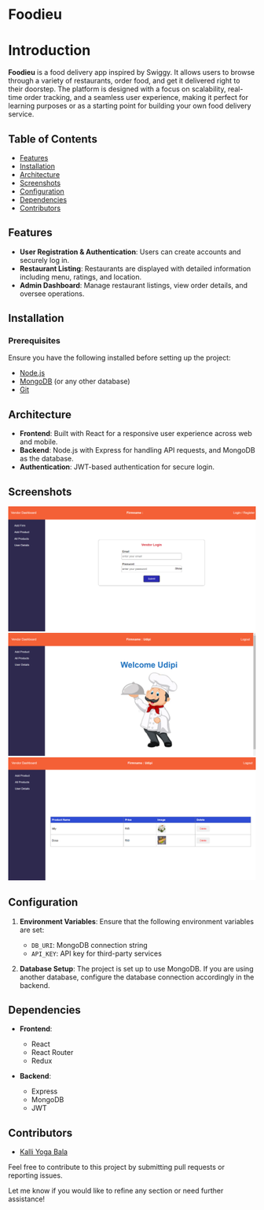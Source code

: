 # Foodieu 

# Introduction
**Foodieu** is a food delivery app inspired by Swiggy. It allows users to browse through a variety of restaurants, order food, and get it delivered right to their doorstep. The platform is designed with a focus on scalability, real-time order tracking, and a seamless user experience, making it perfect for learning purposes or as a starting point for building your own food delivery service.

## Table of Contents
- [Features](#features)
- [Installation](#installation)
- [Architecture](#architecture)
- [Screenshots](#screenshots)
- [Configuration](#configuration)
- [Dependencies](#dependencies)
- [Contributors](#contributors)

## Features
- **User Registration & Authentication**: Users can create accounts and securely log in.
- **Restaurant Listing**: Restaurants are displayed with detailed information including menu, ratings, and location.
- **Admin Dashboard**: Manage restaurant listings, view order details, and oversee operations.
  
## Installation

### Prerequisites
Ensure you have the following installed before setting up the project:
- [Node.js](https://nodejs.org/)
- [MongoDB](https://www.mongodb.com/) (or any other database)
- [Git](https://git-scm.com/)


## Architecture
- **Frontend**: Built with React for a responsive user experience across web and mobile.
- **Backend**: Node.js with Express for handling API requests, and MongoDB as the database.
- **Authentication**: JWT-based authentication for secure login.

## Screenshots
![alt text](image-3.png)
![alt text](image-4.png)
![alt text](image-5.png)

## Configuration
1. **Environment Variables**: Ensure that the following environment variables are set:
    - `DB_URI`: MongoDB connection string
    - `API_KEY`: API key for third-party services

2. **Database Setup**: The project is set up to use MongoDB. If you are using another database, configure the database connection accordingly in the backend.

## Dependencies
- **Frontend**:
  - React 
  - React Router 
  - Redux 

- **Backend**:
  - Express 
  - MongoDB 
  - JWT 

## Contributors
- [Kalli Yoga Bala](https://github.com/k-yogabala)

Feel free to contribute to this project by submitting pull requests or reporting issues.


Let me know if you would like to refine any section or need further assistance!